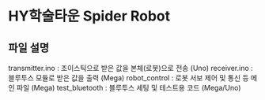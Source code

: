 HY학술타운 Spider Robot
=============
파일 설명
-------------
transmitter.ino : 조이스틱으로 받은 값을 본체(로봇)으로 전송 (Uno)
receiver.ino : 블루투스 모듈로 받은 값을 출력 (Mega)
robot_control : 로봇 서보 제어 및 통신 등 메인 파일 (Mega)
test_bluetooth : 블루투스 세팅 및 테스트용 코드 (Mega/Uno)
